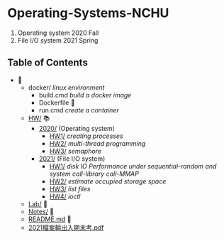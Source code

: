 # Operating-Systems-NCHU

1. Operating system 2020 Fall
2. File I/O system 2021 Spring

## Table of Contents
+ :file_folder:
    + docker/ *linux environment*
      + build.cmd *build a docker image*
      + Dockerfile :whale:
      + run.cmd *create a container*
    + [HW/](https://github.com/liao2000/Operating-Systems-NCHU/tree/main/HW) :books:
      + [2020/](https://github.com/liao2000/Operating-Systems-NCHU/tree/main/HW/2020) (Operating system)
        + [HW1/](https://github.com/liao2000/Operating-Systems-NCHU/tree/main/HW/2020/HW1) *creating processes*
        + [HW2/](https://github.com/liao2000/Operating-Systems-NCHU/tree/main/HW/2020/HW2) *multi-thread programming*
        + [HW3/](https://github.com/liao2000/Operating-Systems-NCHU/tree/main/HW/2020/HW3) *semaphore*
      + [2021/](https://github.com/liao2000/Operating-Systems-NCHU/tree/main/HW/2021) (File I/O system)
        + [HW1/](https://github.com/liao2000/Operating-Systems-NCHU/tree/main/HW/2021/HW1) *disk IO Performance under sequential-random and system call-library call-MMAP*
        + [HW2/](https://github.com/liao2000/Operating-Systems-NCHU/tree/main/HW/2021/HW2) *estimate occupied storage space*
        + [HW3/](https://github.com/liao2000/Operating-Systems-NCHU/tree/main/HW/2021/HW3) *list files*
        + [HW4/](https://github.com/liao2000/Operating-Systems-NCHU/tree/main/HW/2021/HW4) *ioctl*
    + [Lab/](https://github.com/liao2000/Operating-Systems-NCHU/tree/main/Lab) :microscope:
    + [Notes/](https://github.com/liao2000/Operating-Systems-NCHU/tree/main/Notes) :notebook:
    + [README.md](https://github.com/liao2000/Operating-Systems-NCHU/blob/main/README.md) :book:
    + [2021檔案輸出入期末考.pdf](https://github.com/liao2000/Operating-Systems-NCHU/blob/main/2021%E6%AA%94%E6%A1%88%E8%BC%B8%E5%87%BA%E5%85%A5%E6%9C%9F%E6%9C%AB%E8%80%83.pdf)